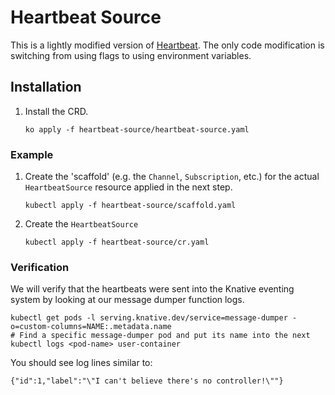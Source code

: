 # Heartbeat Source

This is a lightly modified version of [Heartbeat](https://github.com/knative/eventing-sources/blob/4886b8f0ac53973a9f34b525452d9396d2fc209b/cmd/heartbeats/main.go). The only code modification is switching from using flags to using environment variables.

## Installation

1. Install the CRD.
    ```shell
    ko apply -f heartbeat-source/heartbeat-source.yaml
    ```

### Example

1. Create the 'scaffold' (e.g. the `Channel`, `Subscription`, etc.) for the actual `HeartbeatSource` resource applied in the next step.

    ```shell
    kubectl apply -f heartbeat-source/scaffold.yaml
    ```
    
1. Create the `HeartbeatSource`

    ```shell
    kubectl apply -f heartbeat-source/cr.yaml
    ```
    
### Verification

We will verify that the heartbeats were sent into the Knative eventing system by looking at our message dumper function logs. 

```shell
kubectl get pods -l serving.knative.dev/service=message-dumper -o=custom-columns=NAME:.metadata.name 
# Find a specific message-dumper pod and put its name into the next 
kubectl logs <pod-name> user-container
```

You should see log lines similar to:

```
{"id":1,"label":"\"I can't believe there's no controller!\""}
```
